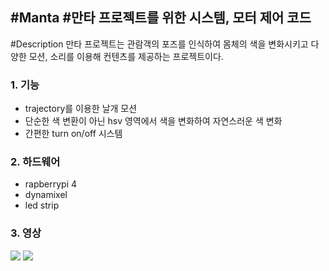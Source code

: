 #Manta
#만타 프로젝트를 위한 시스템, 모터 제어 코드
------------------------------------------

#Description
만타 프로젝트는 관람객의 포즈를 인식하여 몸체의 색을 변화시키고 다양한 모션, 소리를 이용해 컨텐츠를 제공하는 프로젝트이다.

### 1. 기능

- trajectory를 이용한 날개 모션
- 단순한 색 변환이 아닌 hsv 영역에서 색을 변화하여 자연스러운 색 변화
- 간편한 turn on/off 시스템


### 2. 하드웨어

- rapberrypi 4
- dynamixel
- led strip

### 3. 영상
<p>
<img src = https://user-images.githubusercontent.com/48857469/187665052-dc409f3c-233f-4273-b940-fd930b202bc9.gif>
<img src = https://user-images.githubusercontent.com/48857469/187665519-fe2777ca-25e8-48c9-9920-70acd7022a4b.gif>
</p>
